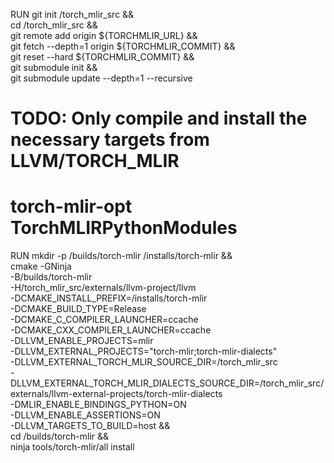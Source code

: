 RUN git init /torch_mlir_src && \
    cd /torch_mlir_src && \
    git remote add origin ${TORCHMLIR_URL} && \
    git fetch --depth=1 origin ${TORCHMLIR_COMMIT} && \
    git reset --hard ${TORCHMLIR_COMMIT} && \
    git submodule init && \
    git submodule update --depth=1 --recursive

# TODO: Only compile and install the necessary targets from LLVM/TORCH_MLIR
#       torch-mlir-opt TorchMLIRPythonModules
RUN mkdir -p /builds/torch-mlir /installs/torch-mlir && \
    cmake -GNinja \
        -B/builds/torch-mlir \
        -H/torch_mlir_src/externals/llvm-project/llvm \
        -DCMAKE_INSTALL_PREFIX=/installs/torch-mlir \
        -DCMAKE_BUILD_TYPE=Release \
        -DCMAKE_C_COMPILER_LAUNCHER=ccache \
        -DCMAKE_CXX_COMPILER_LAUNCHER=ccache \
        -DLLVM_ENABLE_PROJECTS=mlir \
        -DLLVM_EXTERNAL_PROJECTS="torch-mlir;torch-mlir-dialects" \
        -DLLVM_EXTERNAL_TORCH_MLIR_SOURCE_DIR=/torch_mlir_src \
        -DLLVM_EXTERNAL_TORCH_MLIR_DIALECTS_SOURCE_DIR=/torch_mlir_src/externals/llvm-external-projects/torch-mlir-dialects \
        -DMLIR_ENABLE_BINDINGS_PYTHON=ON \
        -DLLVM_ENABLE_ASSERTIONS=ON \
        -DLLVM_TARGETS_TO_BUILD=host && \
    cd /builds/torch-mlir && \
    ninja tools/torch-mlir/all install